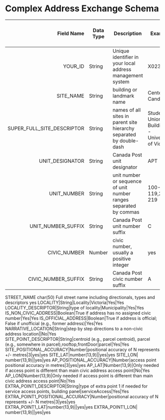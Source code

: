 # Complex Address Exchange Schema

Field Name |	Data Type |	Description |	Example | Required for Civic Address|Required for Non-civic address
----------: | -------------- | --------------------- | ------------------| ------------- | ---------
YOUR_ID |String|Unique identifier in your local address management system|X0233212| yes|yes
SITE_NAME |String|building or landmark name|Centennial Candle|yes|yes
SUPER_FULL_SITE_DESCRIPTOR|String|names of all sites in parent site hierarchy separated by double-dash|Student Union Building -- University of Victoria|No|No
UNIT_DESIGNATOR |String|Canada Post unit designator|APT|No|No
UNIT_NUMBER|String|unit number or sequence of unit number ranges separated by commas|100-119,200-219|No|No
UNIT_NUMBER_SUFFIX|String|Canada Post unit number suffix|C|No|No
CIVIC_NUMBER|Number| civic number, usually a positive integer|yes|no
CIVIC_NUMBER_SUFFIX|String|Canada Post civic number suffix|A
STREET_NAME	char(50)	Full street name including directionals, types and descriptors	yes	
LOCALITY|String|Locality|Victoria|Yes|Yes
LOCALITY_DESCRIPTOR|String|type of locality|Municipality|Yes|Yes
IS_NON_CIVIC_ADDRESS|Boolean|True if address has no assigned civic number|Yes|Yes
IS_OFFICIAL_ADDRESS|Boolean|True if address is official; False if unofficial (e.g., former address)|Yes|Yes
NARRATIVE_LOCATION|String|step by step directions to a non-civic address location||No|Yes	
SITE_POINT_DESCRIPTOR|String|centroid (e.g., parcel centroid), parcel (e.g., somewhere in parcel),rooftop,frontDoor|parcel|Yes|Yes
SITE_POSITIONAL_ACCURACY|Number|positional accuracy of N represents +/- metres|3|yes|yes
SITE_LAT|number(13,9)||yes|yes
SITE_LON|	number(13,9)||yes|yes
AP_POSITIONAL_ACCURACY|Number|access point positional accuracy in metres|3|yes|yes
AP_LAT|Number(13,9)|Only needed if access point is different than main civic address access point|No|Yes
AP_LON|Number(13,9)|Only needed if access point is different than main civic address access point|No|Yes	
EXTRA_POINT1_DESCRIPTOR|String|type of extra point 1 if needed for service access points, building panel|serviceAccess|Yes|Yes
EXTRA_POINT1_POSITIONAL_ACCURACY|Number|positional accuracy of N represents +/- N metres|3|yes|yes
EXTRA_POINT1_LAT|number(13,9)||yes|yes
EXTRA_POINT1_LON|	number(13,9)||yes|yes

